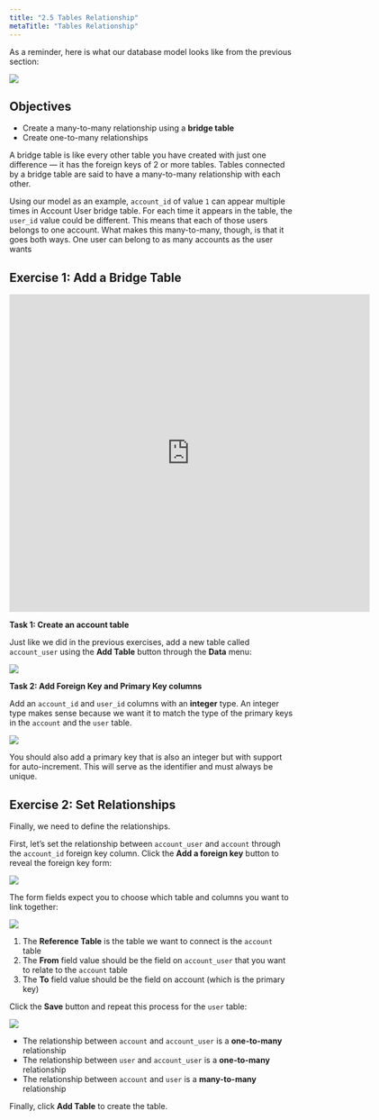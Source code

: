 ```yaml
---
title: "2.5 Tables Relationship"
metaTitle: "Tables Relationship"
---
```


As a reminder, here is what our database model looks like from the previous section:


![](https://paper-attachments.dropbox.com/s_3E94B2190A3BA2162BF331F8D8186E27E1E0F950AC3E66A083E4530ED6CD7B12_1580408137588_hasura-auth-perm-6.png)



## Objectives


- Create a many-to-many relationship using a **bridge table**
- Create one-to-many relationships

A bridge table is like every other table you have created with just one difference — it has the foreign keys of 2 or more tables. Tables connected by a bridge table are said to have a many-to-many relationship with each other.

Using our model as an example, `account_id` of value `1` can appear multiple times in Account User bridge table. For each time it appears in the table, the `user_id` value could be different. This means that each of those users belongs to one account. What makes this many-to-many, though, is that it goes both ways. One user can belong to as many accounts as the user wants

## Exercise 1: Add a Bridge Table

<iframe src="https://player.vimeo.com/video/389833187" width="640" height="564" frameborder="0" allow="autoplay; fullscreen" allowfullscreen></iframe>

**Task 1: Create an account table**

Just like we did in the previous exercises, add a new table called `account_user` using the **Add Table** button through the **Data** menu:


![](https://paper-attachments.dropbox.com/s_818084DF86985F214D07736EAC56BFA386DB84F5EDD56671434B6943EBCA1FA8_1581016113754_image.png)


**Task 2: Add Foreign Key and Primary Key columns**

Add an `account_id` and `user_id` columns with an **integer** type. An integer type makes sense because we want it to match the type of the primary keys in the `account` and the `user` table.


![](https://paper-attachments.dropbox.com/s_818084DF86985F214D07736EAC56BFA386DB84F5EDD56671434B6943EBCA1FA8_1581016360032_image.png)


 
You should also add a primary key that is also an integer but with support for auto-increment. This will serve as the identifier and must always be unique.


## Exercise 2: Set Relationships

Finally, we need to define the relationships.

First, let’s set the relationship between `account_user` and `account` through the `account_id` foreign key column. Click the **Add a foreign key** button to reveal the foreign key form:


![](https://paper-attachments.dropbox.com/s_818084DF86985F214D07736EAC56BFA386DB84F5EDD56671434B6943EBCA1FA8_1581016521431_Screen+Shot+2020-02-06+at+11.14.57+AM.png)


The form fields expect you to choose which table and columns you want to link together:


![](https://paper-attachments.dropbox.com/s_818084DF86985F214D07736EAC56BFA386DB84F5EDD56671434B6943EBCA1FA8_1581016666437_Screen+Shot+2020-02-06+at+11.16.37+AM.png)

1. The **Reference Table** is the table we want to connect is the `account` table
2. The **From** field value should be the field on `account_user` that you want to relate to the `account` table
3. The **To** field value should be the field on account (which is the primary key)

Click the **Save** button and repeat this process for the `user` table:


![](https://paper-attachments.dropbox.com/s_818084DF86985F214D07736EAC56BFA386DB84F5EDD56671434B6943EBCA1FA8_1581016911203_Screen+Shot+2020-02-06+at+11.21.24+AM.png)

- The relationship between `account` and `account_user` is a **one-to-many** relationship
- The relationship between `user` and `account_user` is a **one-to-many** relationship
- The relationship between `account` and `user` is a **many-to-many** relationship

Finally, click **Add Table** to create the table.
